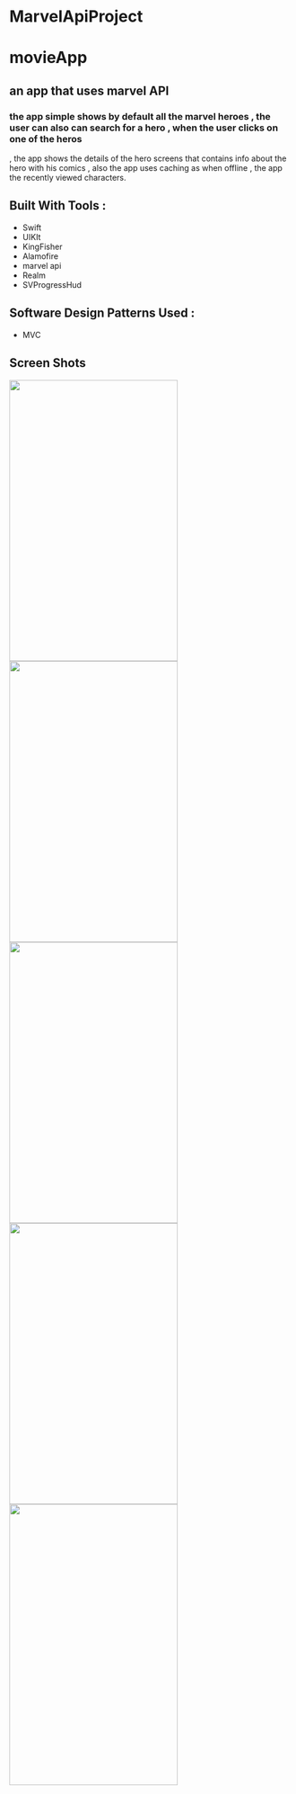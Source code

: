 # MarvelApiProject

# movieApp

## an app that uses marvel API 
### the app simple shows by default all the marvel heroes , the user can also can search for a hero , when the user clicks on one of the heros 
, the app shows the details of the hero screens that contains info about the hero with his comics , also the app uses caching as when offline , the app
the recently viewed characters.

## Built With Tools : 

- Swift 
- UIKIt 
- KingFisher
- Alamofire 
- marvel api 
- Realm 
- SVProgressHud

## Software Design Patterns Used : 
- MVC
 

## Screen Shots 
<img src="https://user-images.githubusercontent.com/35314267/167252843-dcf38420-d9fd-45da-9f16-707a6d164c4d.png" width="300" height="500"  />

<img src="https://user-images.githubusercontent.com/35314267/167252845-0c2fc659-82af-4fd9-a024-5692304062fc.png" width="300" height="500"  />

<img src="https://user-images.githubusercontent.com/35314267/167252848-982511be-cd25-4e32-a294-f09da826bcd1.png" width="300" height="500"  />

<img src="https://user-images.githubusercontent.com/35314267/167252849-fbec6203-4dd2-49a5-bc7a-6939dba8bce4.png" width="300" height="500"  />

<img src="https://user-images.githubusercontent.com/35314267/167252854-1d001910-e953-47d7-b97e-1a1773c47184.png" width="300" height="500"  />




